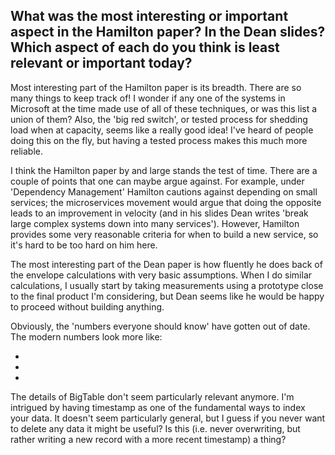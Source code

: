 ## What was the most interesting or important aspect in the Hamilton paper? In the Dean slides? Which aspect of each do you think is least relevant or important today?

Most interesting part of the Hamilton paper is its breadth. There are so many things to keep track of! I wonder if any one of the systems in Microsoft at the time made use of all of these techniques, or was this list a union of them? Also, the 'big red switch', or tested process for shedding load when at capacity, seems like a really good idea! I've heard of people doing this on the fly, but having a tested process makes this much more reliable.

I think the Hamilton paper by and large stands the test of time. There are a couple of points that one can maybe argue against. For example, under 'Dependency Management' Hamilton cautions against depending on small services; the microservices movement would argue that doing the opposite leads to an improvement in velocity (and in his slides Dean writes 'break large complex systems down into many services'). However, Hamilton provides some very reasonable criteria for when to build a new service, so it's hard to be too hard on him here.

The most interesting part of the Dean paper is how fluently he does back of the envelope calculations with very basic assumptions. When I do similar calculations, I usually start by taking measurements using a prototype close to the final product I'm considering, but Dean seems like he would be happy to proceed without building anything.

Obviously, the 'numbers everyone should know' have gotten out of date. The modern numbers look more like:

- 
- 
-

The details of BigTable don't seem particularly relevant anymore. I'm intrigued by having timestamp as one of the fundamental ways to index your data. It doesn't seem particularly general, but I guess if you never want to delete any data it might be useful? Is this (i.e. never overwriting, but rather writing a new record with a more recent timestamp) a thing?
